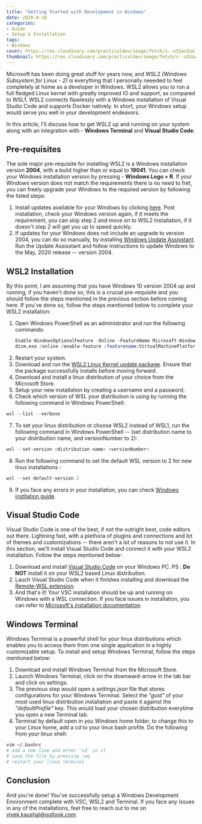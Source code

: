 ```yaml
---
title: "Getting Started with Development in Windows"
date: 2020-8-18
categories:
- Guide
- Setup & Installation
tags:
- Windows
cover: https://res.cloudinary.com/practicaldev/image/fetch/s--oSSacGod--/c_imagga_scale,f_auto,fl_progressive,h_900,q_auto,w_1600/https://betanews.com/wp-content/uploads/2019/06/windows-terminal.jpg
thumbnail: https://res.cloudinary.com/practicaldev/image/fetch/s--oSSacGod--/c_imagga_scale,f_auto,fl_progressive,h_900,q_auto,w_1600/https://betanews.com/wp-content/uploads/2019/06/windows-terminal.jpg
---
```

Microsoft has been doing great stuff for years now, and WSL2 *(Windows Subsystem for Linux - 2)* is everything that I personally neeeded to feel completely at home as a developer in Windows. WSL2 allows you to run a full fledged Linux kernel with greatly improved IO and support, as compared to WSL1. WSL2 connects flawlessly with a Windows installation of Visual Studio Code and supports Docker natively. In short, your Windows setup would serve you well in your development endeavors.

In this article, I'll discuss how to get WSL2 up and running on your system along with an integration with - **Windows Terminal** and **Visual Studio Code**.

<!-- more -->

## Pre-requisites
The sole major pre-requisite for installing WSL2 is a Windows installation version **2004**, with a build higher than or equal to **19041**. You can check your Windows installation version by pressing - **Windows Logo + R**. If your Windows version does not match the requirements there is no need to fret, you can freely upgrade your Windows to the required version by following the listed steps:

1. Install updates available for your Windows by clicking [here](ms-settings:windowsupdate). Post installation, check your Windows version again, if it meets the requirement, you can skip step 2 and move on to WSL2 Installation, if it doesn't step 2 will get you up to speed quickly.
2. If updates for your Windows does not include an upgrade to version 2004, you can do so manually, by installing [Windows Update Assisstant](https://www.microsoft.com/en-us/software-download/windows10). Run the Update Assisstant and follow instructions to update Windows to the May, 2020 release -- version 2004.

## WSL2 Installation
By this point, I am assuming that you have Windows 10 version 2004 up and running, if you haven't done so, this is a crucial pre-requisite and you should follow the steps mentioned in the previous section before coming here. If you've done so, follow the steps mentioned below to complete your WSL2 installation:

1. Open Windows PowerShell as an administrator and run the following commands:
   ```s
   Enable-WindowsOptionalFeature -Online -FeatureName Microsoft-Windows-Subsystem-Linux
   dism.exe /online /enable-feature /featurename:VirtualMachinePlatform /all /norestart
   ```
2. Restart your system. 
3. Download and run the [WSL2 Linux Kernel update package](https://wslstorestorage.blob.core.windows.net/wslblob/wsl_update_x64.msi). Ensure that the package successfully installs before moving forward.
4. Download and install a linux distribution of your choice from the Microsoft Store.
5. Setup your new installation by creating a username and a password.
6. Check which version of WSL your distribution is using by running the following command in Windows PowerShell:
```s
wsl --list --verbose
```
7. To set your linux distribution ot choose WSL2 instead of WSL1, run the following command in Windows PowerShell -- (set distribution name to your distribution name, and versionNumber to 2):
```s
wsl --set-version <distribution name> <versionNumber>
```
8. Run the following command to set the default WSL version to 2 for new linux installations : 
```s
wsl --set-default-version 2
```
9. If you face any errors in your installation, you can check [Windows instllation guide](https://docs.microsoft.com/en-us/windows/wsl/install-win10).
 
## Visual Studio Code
Visual Studio Code is one of the best, if not the outright best, code editors out there. Lightning fast, with a plethora of plugins and connections and lot of themes and customizations -- there aren't a lot of reasons to not use it. In this section, we'll install Visual Studio Code and connect it with your WSL2 installation. Follow the steps mentioned below:
1. Download and install [Visual Studio Code](https://code.visualstudio.com/) on your Windows PC. PS : **Do NOT** install it on your WSL2 based Linux distribution.
2. Lauch Visual Studio Code when it finishes installing and download the [Remote-WSL extension](vscode:extension/ms-vscode-remote.remote-wsl).
3. And that's it! Your VSC installation should be up and running on Windows with a WSL connection. If you face issues in installation, you can refer to [Microsoft's installation documentation](https://code.visualstudio.com/docs/remote/wsl-tutorial).

## Windows Terminal
Windows Terminal is a powerful shell for your linux distributions which enables you to access them from one single application in a highly customizable setup. To install and setup Windows Terminal, follow the steps mentioned below:
1. Download and install Windows Terminal from the Microsoft Store.
2. Launch Windows Terminal, click on the downward-arrow in the tab bar and click on settings.
3. The previous step would open a *settings.json* file that stores configurations for your Windows Terminal. Select the *"guid"* of your most used linux distribution installation and paste it against the *"defaultProfile"* key. This would load your chosen distribution everytime you open a new Terminal tab.
4. Terminal by default open in you *Windows* home folder, to change this to your *Linux* home, add a *cd* to your linux bash profile. Do the following from your linux shell:
```bash
vim ~/.bashrc
# add a new line and enter 'cd' in it
# save the file by pressing :wq
# restart your linux terminal
```

## Conclusion

And you're done! You've successfully setup a Windows Development Environment complete with VSC, WSL2 and Terminal. If you face any issues in any of the installations, feel free to reach out to me on [vivek.kaushal@outlook.com](mailto:vivek.kaushal@outlook.com).